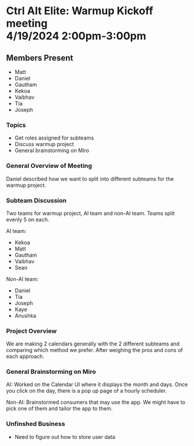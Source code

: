 # Ctrl Alt Elite: Warmup Kickoff meeting <br> 4/19/2024 2:00pm-3:00pm

## Members Present

- Matt
- Daniel
- Gautham
- Kekoa
- Vaibhav
- Tia
- Joseph

### Topics

- Get roles assigned for subteams
- Discuss warmup project
- General brainstorming on Miro

### General Overview of Meeting

Daniel described how we want to split into different subteams for the warmup project.

### Subteam Discussion

Two teams for warmup project, AI team and non-AI team. Teams split evenly 5 on each.

AI team:

- Kekoa
- Matt
- Gautham
- Vaibhav
- Sean

Non-AI team:

- Daniel
- Tia
- Joseph
- Kaye
- Anushka

### Project Overview

We are making 2 calendars generally with the 2 different subteams and comparing which method we prefer. After weighing the pros and cons of each approach.

### General Brainstorming on Miro

AI: Worked on the Calendar UI where it displays the month and days. Once you click on the day, there is a pop up page of a hourly scheduler.

Non-AI: Brainstormed consumers that may use the app. We might have to pick one of them and tailor the app to them.

### Unfinshed Business

- Need to figure out how to store user data
